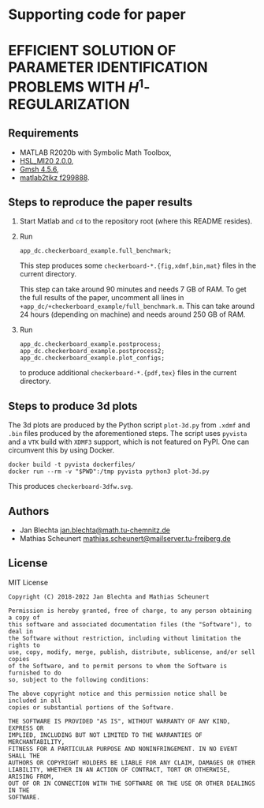 # Supporting code for paper #
# EFFICIENT SOLUTION OF PARAMETER IDENTIFICATION PROBLEMS WITH $H^1$-REGULARIZATION #


## Requirements ##

* MATLAB R2020b with Symbolic Math Toolbox,
* [HSL_MI20 2.0.0](https://www.hsl.rl.ac.uk/packages/hsl_mi20.html),
* [Gmsh 4.5.6](https://gmsh.info),
* [matlab2tikz f299888](https://github.com/matlab2tikz/matlab2tikz/tree/f299888fc381a6976009678a7dc00e6fe6872bd2).


## Steps to reproduce the paper results ##

1. Start Matlab and `cd` to the repository root
   (where this README resides).
2. Run
   ```
   app_dc.checkerboard_example.full_benchmark;
   ```
   This step produces some `checkerboard-*.{fig,xdmf,bin,mat}`
   files in the current directory.

   This step can take around 90 minutes and needs 7 GB of RAM.
   To get the full results of the paper, uncomment all lines
   in `+app_dc/+checkerboard_example/full_benchmark.m`. This
   can take around 24 hours (depending on machine) and needs
   around 250 GB of RAM.
3. Run
   ```
   app_dc.checkerboard_example.postprocess;
   app_dc.checkerboard_example.postprocess2;
   app_dc.checkerboard_example.plot_configs;
   ```
   to produce additional
   `checkerboard-*.{pdf,tex}` files in
   the current directory.


## Steps to produce 3d plots ##

The 3d plots are produced by the Python script `plot-3d.py`
from `.xdmf` and `.bin` files produced by the aforementioned
steps. The script uses `pyvista` and a `VTK` build with `XDMF3`
support, which is not featured on PyPI. One can circumvent this
by using Docker.
```
docker build -t pyvista dockerfiles/
docker run --rm -v "$PWD":/tmp pyvista python3 plot-3d.py
```
This produces `checkerboard-3dfw.svg`.


## Authors ##

* Jan Blechta <jan.blechta@math.tu-chemnitz.de>
* Mathias Scheunert <mathias.scheunert@mailserver.tu-freiberg.de>


## License ##

MIT License
```
Copyright (C) 2018-2022 Jan Blechta and Mathias Scheunert

Permission is hereby granted, free of charge, to any person obtaining a copy of
this software and associated documentation files (the "Software"), to deal in
the Software without restriction, including without limitation the rights to
use, copy, modify, merge, publish, distribute, sublicense, and/or sell copies
of the Software, and to permit persons to whom the Software is furnished to do
so, subject to the following conditions:

The above copyright notice and this permission notice shall be included in all
copies or substantial portions of the Software.

THE SOFTWARE IS PROVIDED "AS IS", WITHOUT WARRANTY OF ANY KIND, EXPRESS OR
IMPLIED, INCLUDING BUT NOT LIMITED TO THE WARRANTIES OF MERCHANTABILITY,
FITNESS FOR A PARTICULAR PURPOSE AND NONINFRINGEMENT. IN NO EVENT SHALL THE
AUTHORS OR COPYRIGHT HOLDERS BE LIABLE FOR ANY CLAIM, DAMAGES OR OTHER
LIABILITY, WHETHER IN AN ACTION OF CONTRACT, TORT OR OTHERWISE, ARISING FROM,
OUT OF OR IN CONNECTION WITH THE SOFTWARE OR THE USE OR OTHER DEALINGS IN THE
SOFTWARE.
```

